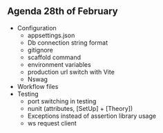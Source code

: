 ## Agenda 28th of February

- Configuration
  - appsettings.json
  - Db connection string format
  - gitignore
  - scaffold command
  - environment variables
  - production url switch with Vite
  - Nswag
- Workflow files
- Testing
  - port switching in testing
  - nunit (attributes, [SetUp] + [Theory])
  - Exceptions instead of assertion library usage
  - ws request client